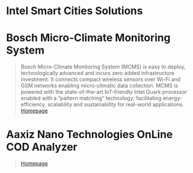 # Intel Smart Cities Solutions

# Bosch Micro-Climate Monitoring System

> Bosch Micro-Climate Monitoring System (MCMS) is easy to deploy, technologically advanced and incurs zero added infrastructure investment. It connects compact wireless sensors over Wi-Fi and GSM networks enabling micro-climatic data collection. MCMS is powered with the state-of-the-art IoT-friendly Intel Quark processor enabled with a “pattern matching” technology; facilitating energy-efficiency, scalability and sustainability for real-world applications. [Homepage](http://www.bosch-india-software.com/en/tech_next/mcms/mcms_1.html)

# Aaxiz Nano Technologies OnLine COD Analyzer

> [Homepage](http://www.aaxisnano.com/cod-analyzer.html)
